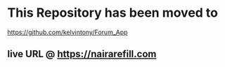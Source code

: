 # This Repository has been moved to 
https://github.com/kelvintony/Forum_App
## live URL @ https://nairarefill.com
